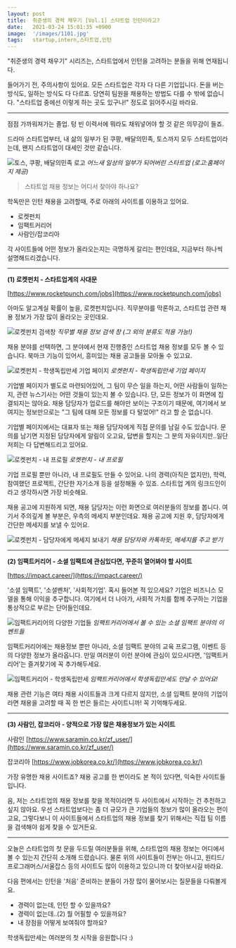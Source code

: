 ```yaml
---
layout: post
title:  취준생의 경력 채우기 [Vol.1] 스타트업 인턴이라고?
date:   2021-03-24 15:01:35 +0900
image:  '/images/1101.jpg'
tags:   startup,intern,스타트업,인턴
---
```

"취준생의 경력 채우기" 시리즈는, 스타트업에서 인턴을 고려하는 분들을 위해 연재됩니다.

들어가기 전, 주의사항이 있어요.
모든 스타트업은 각자 다 다른 기업입니다. 돈을 버는 방식도, 일하는 방식도 다 다르죠. 당연히 팀원을 채용하는 방법도 다를 수 밖에 없습니다. "스타트업 중에선 이렇게 하는 곳도 있구나!" 정도로 읽어주시길 바라요.

---

점점 가까워져가는 졸업.
텅 빈 이력서에 뭐라도 채워넣어야 할 것 같은 의무감이 들죠.

드라마 스타트업부터,
내 삶의 일부가 된 쿠팡, 배달의민족, 토스까지 모두 스타트업이라는데,
왠지 스타트업이 대세인 것만 같습니다.

![토스, 쿠팡, 배달의민족 로고]({{site.baseurl}}/images/1102.jpg)
*어느새 일상의 일부가 되어버린 스타트업 (로고:홈페이지 제공)*


>스타트업 채용 정보는 어디서 찾아야 하나요?

학독만은 인턴 채용을 고려할때, 주로 아래의 사이트를 이용하고 있어요.

- 로켓펀치
- 임팩트커리어
- 사람인/잡코리아

각 사이트들에 어떤 정보가 올라오는지는 극명하게 갈리는 편인데요,
지금부터 하나씩 설명해드리겠습니다.

***

**(1) 로켓펀치 - 스타트업계의 사대문**

[https://www.rocketpunch.com/jobs](https://www.rocketpunch.com/jobs)

아마도 알고계실 확률이 높을, 로켓펀치입니다.
직무분야를 막론하고, 스타트업 관련 채용 정보가 가장 많이 올라오는 곳인데요.

![로켓펀치 검색창]({{site.baseurl}}/images/1103.jpg)
*직무별 채용 정보 검색 창 (그 외의 분류도 적용 가능!)*

채용 분야를 선택하면, 그 분야에서 현재 진행중인 스타트업 채용 정보를 모두 볼 수 있습니다.
북마크 기능이 있어서, 흥미있는 채용 공고들을 모아둘 수 있고요.

![로켓펀치 - 학생독립만세 기업 페이지]({{site.baseurl}}/images/1104.jpg)
*로켓펀치 - 학생독립만세 기업 페이지*

기업별 페이지가 별도로 마련되어있어, 그 팀이 무슨 일을 하는지, 어떤 사람들이 일하는지, 관련 뉴스기사는 어떤 것들이 있는지 볼 수 있습니다.
단, 모든 정보가 이 화면에 집결되지는 않아요. 채용 담당자가 업로드를 해야만 보이는 구조이기 때문에, 여기에서 보여지는 정보만으로는 "그 팀에 대해 모든 정보를 다 털었어!" 라고 할 순 없습니다.

기업별 페이지에서는 대표자 또는 채용 담당자에게 직접 문의를 남길 수도 있습니다. 문의를 남기면 지정된 담당자에게 알림이 오고요, 답변을 할지는 그 분의 자유이지만..일단 저희는 다 답변해드리고 있어요.

![로켓펀치 - 내 프로필]({{site.baseurl}}/images/1105.jpg)
*로켓펀치 - 내 프로필*

기업 프로필 뿐만 아니라, 내 프로필도 만들 수 있어요.
나의 경력(아직은 없지만), 학력, 참여했던 프로젝트, 간단한 자기소개 등을 설정해둘 수 있죠.
스타트업 계의 링크드인이라고 생각하시면 가장 비슷해요.

채용 공고에 지원하게 되면, 채용 담당자는 이런 화면으로 여러분들의 정보를 봅니다.
여기서 주의깊게 볼 부분은, 우측의 메세지 부분인데요.
채용 공고에 지원 후, 담당자에게 간단한 메세지를 보낼 수 있어요.

![로켓펀치 - 담당자에게 메세지 보내기]({{site.baseurl}}/images/1106.jpg)
*채용 담당자와 카톡하듯, 메세지를 주고 받기*

***

**(2) 임팩트커리어 - 소셜 임팩트에 관심있다면, 꾸준히 열어봐야 할 사이트**

[https://impact.career/](https://impact.career/)

'소셜 임팩트', '소셜벤처', '사회적기업'. 혹시 들어본 적 있으세요?
기업은 비즈니스 모델을 통해 이익을 추구합니다.
여기에서 더 나아가, 사회적 가치를 함께 추구하는 기업을 통상적으로 부르는 단어들인데요.

![임팩트커리어의 다양한 기업들]({{site.baseurl}}/images/1107.jpg)
*임팩트커리어에서 볼 수 있는 소셜 임팩트 분야의 이벤트들*

임팩트커리어에는 채용정보 뿐만 아니라,
소셜 임팩트 분야의 교육 프로그램, 이벤트 등의 다양한 정보가 올라옵니다.
만일 여러분이 이런 분야에 관심이 있으시다면, '임팩트커리어'는 즐겨찾기에 꼭 추가해두세요.

![임팩트커리어 - 학생독립만세]({{site.baseurl}}/images/1108.jpg)
*임팩트커리어에서 학생독립만세도 만날 수 있어요!*

채용 관련 기능은 여타 채용 사이트들과 크게 다르지 않지만,
소셜 임팩트 분야의 기업이라면 채용을 고려할 때 꼭 한 번은 들르는 사이트니까! 꼭 기억해두세요.

***

**(3) 사람인, 잡코리아 - 양적으로 가장 많은 채용정보가 있는 사이트**

사람인 [https://www.saramin.co.kr/zf_user/](https://www.saramin.co.kr/zf_user/)

잡코리아 [https://www.jobkorea.co.kr/](https://www.jobkorea.co.kr/)

가장 유명한 채용 사이트죠?
채용 공고를 한 번이라도 본 적이 있다면, 익숙한 사이트들입니다.

음, 저는 스타트업의 채용 정보를 찾을 목적이라면 두 사이트에서 시작하는 건 추천하고 싶지 않아요.
우선 스타트업보다는 좀 더 규모가 큰 기업들의 정보가 많이 올라오는 편이고요,
그렇다보니 이 사이트들에서 스타트업의 채용 정보를 찾기 위해서는 직접 팀 이름을 검색해야 쉽게 찾을 수 있거든요.

***

오늘은 스타트업의 첫 문을 두드릴 여러분들을 위해,
스타트업의 채용 정보는 어디에서 볼 수 있는지 간단히 소개해 드렸습니다.
물론 위의 사이트들이 전부는 아니고, 원티드/프로그래머스/서울잡스 등의 사이트도 많이 이용하고 있으니까 더 찾아보시길 바라요.

다음 편에서는 인턴을 '처음' 준비하는 분들이 가장 많이 물어보시는 질문들을 다뤄볼게요.
- 경력이 없는데, 인턴 할 수 있을까요?
- 경력이 없는데..(2) 뭘 어필할 수 있을까요?
- 내 장점을 어떻게 보여줘야 할까요?

학생독립만세는 여러분의 첫 시작을 응원합니다 :)
